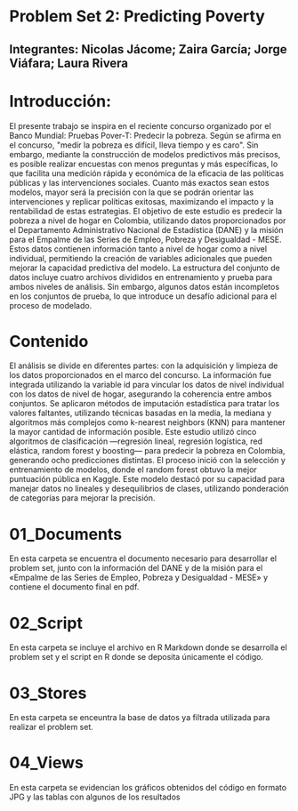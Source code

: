 # Problem Set 2: Predicting Poverty
## Integrantes: Nicolas Jácome; Zaira García; Jorge Viáfara; Laura Rivera

# Introducción:
El presente trabajo se inspira en el reciente concurso organizado por el Banco Mundial: Pruebas Pover-T: Predecir la pobreza. Según se afirma en el concurso, "medir la pobreza es difícil, lleva tiempo y es caro". Sin embargo, mediante la construcción de modelos predictivos más precisos, es posible realizar encuestas con menos preguntas y más específicas, lo que facilita una medición rápida y económica de la eficacia de las políticas públicas y las intervenciones sociales. Cuanto más exactos sean estos modelos, mayor será la precisión con la que se podrán orientar las intervenciones y replicar políticas exitosas, maximizando el impacto y la rentabilidad de estas estrategias.
El objetivo de este estudio es predecir la pobreza a nivel de hogar en Colombia, utilizando datos proporcionados por el Departamento Administrativo Nacional de Estadística (DANE) y la misión para el Empalme de las Series de Empleo, Pobreza y Desigualdad - MESE. Estos datos contienen información tanto a nivel de hogar como a nivel individual, permitiendo la creación de variables adicionales que pueden mejorar la capacidad predictiva del modelo. La estructura del conjunto de datos incluye cuatro archivos divididos en entrenamiento y prueba para ambos niveles de análisis. Sin embargo, algunos datos están incompletos en los conjuntos de prueba, lo que introduce un desafío adicional para el proceso de modelado.

# Contenido
El análisis se divide en diferentes partes: con la adquisición y limpieza de los datos proporcionados en el marco del concurso. La información fue integrada utilizando la variable id para vincular los datos de nivel individual con los datos de nivel de hogar, asegurando la coherencia entre ambos conjuntos. Se aplicaron métodos de imputación estadística para tratar los valores faltantes, utilizando técnicas basadas en la media, la mediana y algoritmos más complejos como k-nearest neighbors (KNN) para mantener la mayor cantidad de información posible. Este estudio utilizó cinco algoritmos de clasificación —regresión lineal, regresión logística, red elástica, random forest y boosting— para predecir la pobreza en Colombia, generando ocho predicciones distintas. El proceso inició con la selección y entrenamiento de modelos, donde el random forest obtuvo la mejor puntuación pública en Kaggle. Este modelo destacó por su capacidad para manejar datos no lineales y desequilibrios de clases, utilizando ponderación de categorías para mejorar la precisión.

# 01_Documents
En esta carpeta se encuentra el documento necesario para desarrollar el problem set, junto con la información del DANE y de la misión para el «Empalme de las Series de Empleo, Pobreza y Desigualdad - MESE» y contiene el documento final en pdf.

# 02_Script 
En esta carpeta se incluye el archivo en R Markdown donde se desarrolla el problem set y el script en R donde se deposita únicamente el código. 

# 03_Stores 
En esta carpeta se enceuntra la base de datos ya filtrada utilizada para realizar el problem set. 

# 04_Views 
En esta carpeta se evidencian los gráficos obtenidos del código en formato JPG y las tablas con algunos de los resultados
